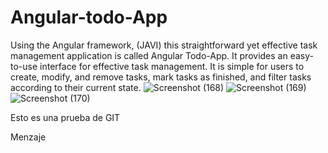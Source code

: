# Angular-todo-App
Using the Angular framework, (JAVI) this straightforward yet effective task management application is called Angular Todo-App. It provides an easy-to-use interface for effective task management. It is simple for users to create, modify, and remove tasks, mark tasks as finished, and filter tasks according to their current state. 
![Screenshot (168)](https://github.com/adichd2/Angular-todo-App/assets/149866363/2e9e09e5-75fe-47cd-b076-a3ebb31d1744)
![Screenshot (169)](https://github.com/adichd2/Angular-todo-App/assets/149866363/58dc0248-58d7-4353-9bbf-f360dfa60dd6)
![Screenshot (170)](https://github.com/adichd2/Angular-todo-App/assets/149866363/c2cbcd13-038b-47c8-8927-f749f3fcd57a)

Esto es una prueba de GIT

Menzaje
